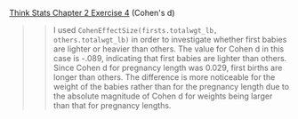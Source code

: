 [Think Stats Chapter 2 Exercise 4](http://greenteapress.com/thinkstats2/html/thinkstats2003.html#toc24) (Cohen's d)

>> I used `CohenEffectSize(firsts.totalwgt_lb, others.totalwgt_lb)` in order to investigate whether first babies are lighter or heavier than others. The value for Cohen d in this case is -.089, indicating that first babies are lighter than others. Since Cohen d for pregnancy length was 0.029, first births are longer than others. The difference is more noticeable for the weight of the babies rather than for the pregnancy length due to the absolute magnitude of Cohen d for weights being larger than that for pregnancy lengths.
